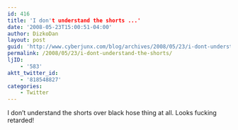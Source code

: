 ```yaml
---
id: 416
title: 'I don't understand the shorts ...'
date: '2008-05-23T15:00:51-04:00'
author: DizkoDan
layout: post
guid: 'http://www.cyberjunx.com/blog/archives/2008/05/23/i-dont-understand-the-shorts/'
permalink: /2008/05/23/i-dont-understand-the-shorts/
ljID:
    - '583'
aktt_twitter_id:
    - '818548827'
categories:
    - Twitter
---
```


I don’t understand the shorts over black hose thing at all. Looks fucking retarded!